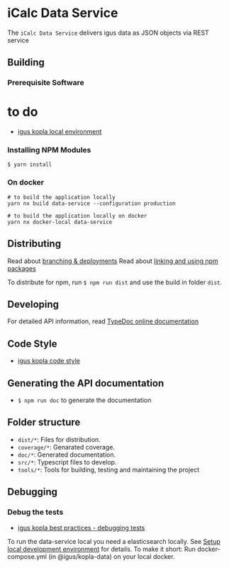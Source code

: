 # iCalc Data Service

The `iCalc Data Service` delivers igus data as JSON objects via REST service

## Building

### Prerequisite Software

# to do

- [igus kopla local environment](https://igusdev.atlassian.net/wiki/display/KINF/Lokale+Entwicklungsumgebung)

### Installing NPM Modules

```shell
$ yarn install
```

### On docker

```shell
# to build the application locally
yarn nx build data-service --configuration production

# to build the application locally on docker
yarn nx docker-local data-service
```

## Distributing

Read about [branching & deployments](https://igusdev.atlassian.net/wiki/pages/viewpage.action?pageId=8224800)
Read about [linking and using npm packages](https://igusdev.atlassian.net/wiki/display/KOPLA10/NPM+Verlinkung)

To distribute for npm, run `$ npm run dist` and use the build in folder `dist`.

## Developing

For detailed API information, read [TypeDoc online documentation](https://typedoc.igusdev.igus.de/kopla_domain/)

## Code Style

- [igus kopla code style](https://igusdev.atlassian.net/wiki/display/KOPLA10/Allgemeine+Konventionen#space-menu-link-content)

## Generating the API documentation

- `$ npm run doc` to generate the documentation

## Folder structure

- `dist/*`: Files for distribution.
- `coverage/*`: Genarated coverage.
- `doc/*`: Generated documentation.
- `src/*`: Typescript files to develop.
- `tools/*`: Tools for building, testing and maintaining the project

## Debugging

### Debug the tests

- [igus kopla best practices - debugging tests](https://igusdev.atlassian.net/wiki/display/KOPLA10/Best+practices#Bestpractices-Debugging)

To run the data-service local you need a elasticsearch locally. See [Setup local development environment](https://igusdev.atlassian.net/wiki/spaces/KDEV/pages/1540107/Setup+local+development+environment) for details.
To make it short: Run docker-compose.yml (in @igus/kopla-data) on your local docker.
